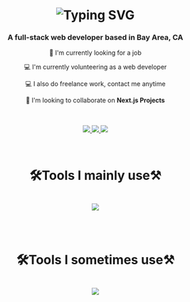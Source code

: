 <h1 align="center">
  <img src="https://readme-typing-svg.herokuapp.com?font=Fira+Code&size=30&pause=1000&color=7A919F&center=true&width=435&lines=Hello!%F0%9F%91%8B+I'm+Jamie!" alt="Typing SVG" />
</h1>

<h3 align="center">A full-stack web developer based in Bay Area, CA</h3>

<div align="center">
  <p>💼 I'm currently looking for a job</p>
  <p>💻 I'm currently volunteering as a web developer</p>
  <p>💻 I also do freelance work, contact me anytime</p>
  <p>🤝 I'm looking to collaborate on <b>Next.js Projects</b></p>
</div>
<br />
<br />
<div align="center"> 
  <a href="mailto:jaydee12347@gmail.com">
    <img src="https://img.shields.io/badge/Gmail-e8e8e8?style=for-the-badge&logo=gmail&logoColor=red" />
  </a>
  <a href="https://linkedin.com/in/jamie-jung-812768100" target="_blank">
    <img src="https://img.shields.io/badge/LinkedIn-157dba?style=for-the-badge&logo=linkedin&logoColor=white" target="_blank" />
  </a>
  <a href="www.jamiejung.me" target="_blank">
     <img src="https://img.shields.io/badge/Portfolio-97b7c9?style=for-the-badge&logo=todoist&logoColor=white" target="_blank" /> <!-- sqlite, safari, google-chrome are other good icon options -->
  </a>
</div>
<br />
<br />
<h1 align="center">
  🛠Tools I mainly use⚒
</h1>
<br />
<div align="center">
  <img src="https://skillicons.dev/icons?i=nextjs,react,js,ts,java,html,css,mysql,aws,figma,git,github,ps" />
</div>
<br />
<br />
<br />
<h1 align="center">
  🛠Tools I sometimes use⚒
</h1>
<br />
<div align="center">
  <img src="https://skillicons.dev/icons?i=python,sqlite,androidstudio,kotlin,maven,gradle,arduino,cs,cpp,firebase" />
</div>
<br />


